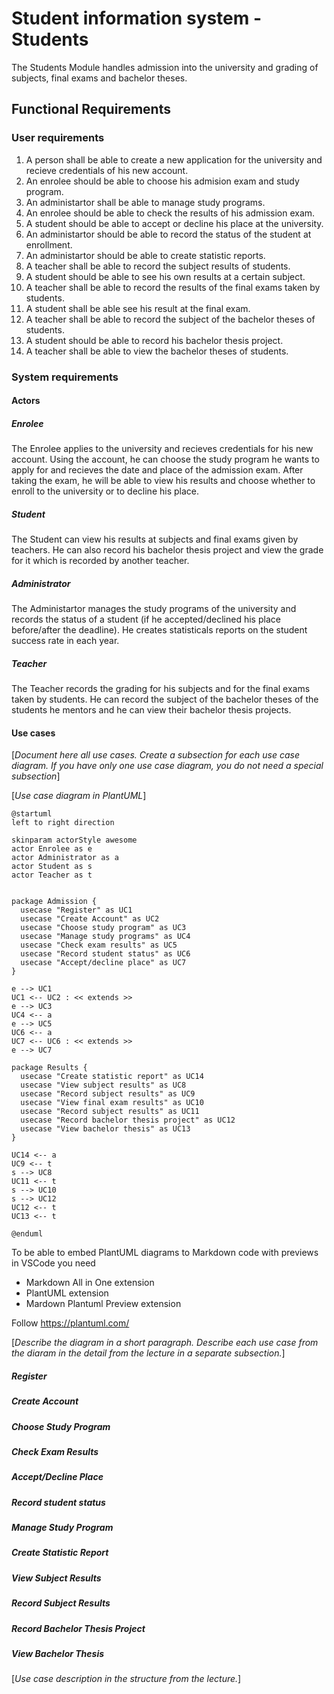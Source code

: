 # Student information system - Students
  The Students Module handles admission into the university and grading of subjects, final exams and bachelor theses.

## Functional Requirements

### User requirements

1. A person shall be able to create a new application for the university and recieve credentials of his new account.
2. An enrolee should be able to choose his admision exam and study program.
3. An administartor shall be able to manage study programs.
4. An enrolee should be able to check the results of his admission exam.
5. A student should be able to accept or decline his place at the university.
6. An administartor should be able to record the status of the student at enrollment. 
7. An administartor should be able to create statistic reports.
8. A teacher shall be able to record the subject results of students. 
9. A student should be able to see his own results at a certain subject.
10. A teacher shall be able to record the results of the final exams taken by students.
11. A student shall be able see his result at the final exam.
12. A teacher shall be able to record the subject of the bachelor theses of students.
13. A student should be able to record his bachelor thesis project.
14. A teacher shall be able to view the bachelor theses of students.

### System requirements

#### Actors

##### Enrolee

  The Enrolee applies to the university and recieves credentials for his new account. Using the account, he can choose the study program he wants to apply for and recieves the date and place of the admission exam. After taking the exam, he will be able to view his results and choose whether to enroll to the university or to decline his place. 

##### Student

The Student can view his results at subjects and final exams given by teachers. He can also record his bachelor thesis project and view the grade for it which is recorded by another teacher.

##### Administrator

The Administartor manages the study programs of the university and records the status of a student (if he accepted/declined his place before/after the deadline). He creates statisticals reports on the student success rate in each year.

##### Teacher

The Teacher records the grading for his subjects and for the final exams taken by students. He can record the subject of the bachelor theses of the students he mentors and he can view their bachelor thesis projects.

#### Use cases

[*Document here all use cases. Create a subsection for each use case diagram. If you have only one use case diagram, you do not need a special subsection*]

[*Use case diagram in PlantUML*]

```plantuml
@startuml
left to right direction

skinparam actorStyle awesome
actor Enrolee as e
actor Administrator as a
actor Student as s
actor Teacher as t


package Admission {
  usecase "Register" as UC1
  usecase "Create Account" as UC2
  usecase "Choose study program" as UC3
  usecase "Manage study programs" as UC4
  usecase "Check exam results" as UC5
  usecase "Record student status" as UC6
  usecase "Accept/decline place" as UC7
}

e --> UC1
UC1 <-- UC2 : << extends >>
e --> UC3
UC4 <-- a
e --> UC5
UC6 <-- a 
UC7 <-- UC6 : << extends >> 
e --> UC7

package Results {
  usecase "Create statistic report" as UC14
  usecase "View subject results" as UC8
  usecase "Record subject results" as UC9
  usecase "View final exam results" as UC10
  usecase "Record subject results" as UC11
  usecase "Record bachelor thesis project" as UC12
  usecase "View bachelor thesis" as UC13
}

UC14 <-- a
UC9 <-- t
s --> UC8
UC11 <-- t
s --> UC10
s --> UC12
UC12 <-- t
UC13 <-- t

@enduml
```

To be able to embed PlantUML diagrams to Markdown code with previews in VSCode you need
* Markdown All in One extension
* PlantUML extension
* Mardown Plantuml Preview extension

Follow https://plantuml.com/

[*Describe the diagram in a short paragraph. Describe each use case from the diaram in the detail from the lecture in a separate subsection.*]

##### Register

##### Create Account

##### Choose Study Program

##### Check Exam Results

##### Accept/Decline Place

##### Record student status

##### Manage Study Program

##### Create Statistic Report

##### View Subject Results

##### Record Subject Results

##### Record Bachelor Thesis Project

##### View Bachelor Thesis

[*Use case description in the structure from the lecture.*]